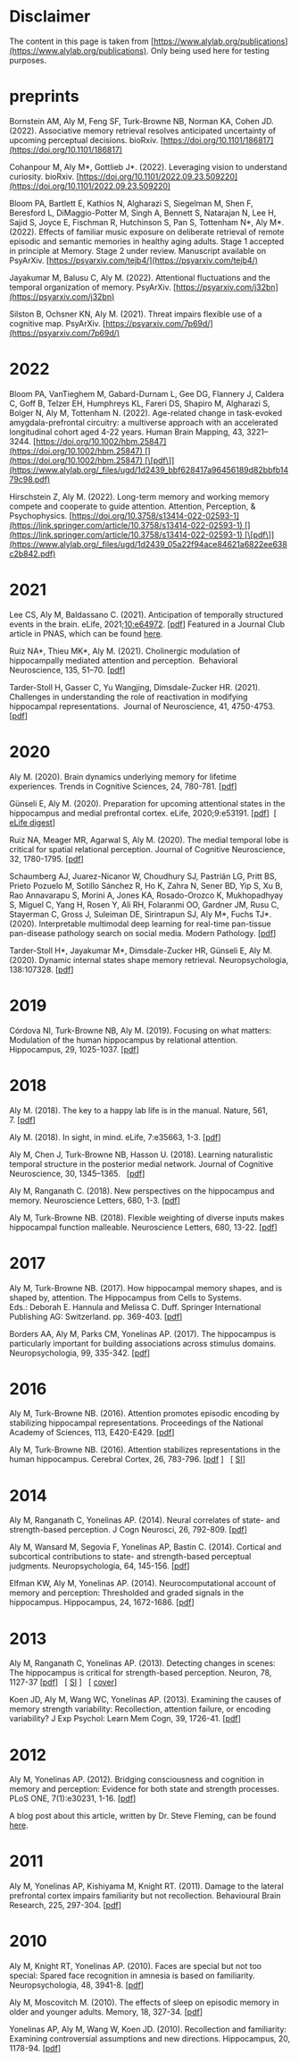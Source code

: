 # Disclaimer

The content in this page is taken from [https://www.alylab.org/publications](https://www.alylab.org/publications). Only being used here for testing purposes.

# preprints

Bornstein AM, Aly M, Feng SF, Turk-Browne NB, Norman KA, Cohen JD. (2022). Associative memory retrieval resolves anticipated uncertainty of upcoming perceptual decisions. bioRxiv. [https://doi.org/10.1101/186817](https://doi.org/10.1101/186817)

Cohanpour M, Aly M\*, Gottlieb J\*. (2022). Leveraging vision to understand curiosity. bioRxiv. [https://doi.org/10.1101/2022.09.23.509220](https://doi.org/10.1101/2022.09.23.509220)

Bloom PA, Bartlett E, Kathios N, Algharazi S, Siegelman M, Shen F, Beresford L, DiMaggio-Potter M, Singh A, Bennett S, Natarajan N, Lee H, Sajid S, Joyce E, Fischman R, Hutchinson S, Pan S, Tottenham N\*, Aly M\*. (2022). Effects of familiar music exposure on deliberate retrieval of remote episodic and semantic memories in healthy aging adults. Stage 1 accepted in principle at Memory. Stage 2 under review. Manuscript available on PsyArXiv. [https://psyarxiv.com/tejb4/](https://psyarxiv.com/tejb4/)

Jayakumar M, Balusu C, Aly M. (2022). Attentional fluctuations and the temporal organization of memory. PsyArXiv. [https://psyarxiv.com/j32bn](https://psyarxiv.com/j32bn)

Silston B, Ochsner KN, Aly M. (2021). Threat impairs flexible use of a cognitive map. PsyArXiv. [https://psyarxiv.com/7p69d/](https://psyarxiv.com/7p69d/)

# 2022

Bloom PA, VanTieghem M, Gabard-Durnam L, Gee DG, Flannery J, Caldera C, Goff B, Telzer EH, Humphreys KL, Fareri DS, Shapiro M, Algharazi S, Bolger N, Aly M, Tottenham N. (2022). Age-related change in task-evoked amygdala-prefrontal circuitry: a multiverse approach with an accelerated longitudinal cohort aged 4-22 years. Human Brain Mapping, 43, 3221–3244. [https://doi.org/10.1002/hbm.25847](https://doi.org/10.1002/hbm.25847) [](https://doi.org/10.1002/hbm.25847) [\[pdf\]](https://www.alylab.org/_files/ugd/1d2439_bbf628417a96456189d82bbfb1479c98.pdf)

Hirschstein Z, Aly M. (2022). Long-term memory and working memory compete and cooperate to guide attention. Attention, Perception, & Psychophysics. [https://doi.org/10.3758/s13414-022-02593-1](https://link.springer.com/article/10.3758/s13414-022-02593-1) [](https://link.springer.com/article/10.3758/s13414-022-02593-1) [\[pdf\]](https://www.alylab.org/_files/ugd/1d2439_05a22f94ace84621a6822ee638c2b842.pdf)

# 2021

Lee CS, Aly M, Baldassano C. (2021). Anticipation of temporally structured events in the brain. eLife, 2021;[10:e64972](https://elifesciences.org/articles/64972). \[[pdf](https://www.alylab.org/_files/ugd/1d2439_0c97bd6142b542e5957fbd30940b8c63.pdf)\]
Featured in a Journal Club article in PNAS, which can be found [here](http://blog.pnas.org/2021/04/several-brain-regions-help-us-anticipate-whats-going-to-happen-next/).

Ruiz NA\*, Thieu MK\*, Aly M. (2021). Cholinergic modulation of hippocampally mediated attention and perception.  Behavioral Neuroscience, 135, 51–70. \[[pdf](https://www.alylab.org/_files/ugd/1d2439_f3e97b69b76b4b0fbb19d8845192d7d4.pdf)\]

Tarder-Stoll H, Gasser C, Yu Wangjing, Dimsdale-Zucker HR. (2021). Challenges in understanding the role of reactivation in modifying hippocampal representations.  Journal of Neuroscience, 41, 4750-4753. \[[pdf](https://www.alylab.org/_files/ugd/1d2439_29e193dfbd8e44e9bb8b3848be0d6760.pdf)\]

# 2020

Aly M. (2020). Brain dynamics underlying memory for lifetime experiences. Trends in Cognitive Sciences, 24, 780-781. \[[pdf](https://www.alylab.org/_files/ugd/1d2439_381c58292a4349d696354ab4061e1c26.pdf)\]

Günseli E, Aly M. (2020). Preparation for upcoming attentional states in the hippocampus and medial prefrontal cortex. eLife, 2020;9:e53191. \[[pdf](https://www.alylab.org/_files/ugd/1d2439_7d24b5618ddc469b883297c8affdbe4f.pdf)\]  \[ [eLife digest](https://elifesciences.org/digests/53191/remembering-what-to-pay-attention-to)\]

Ruiz NA, Meager MR, Agarwal S, Aly M. (2020). The medial temporal lobe is critical for spatial relational perception. Journal of Cognitive Neuroscience, 32, 1780-1795. \[[pdf](https://www.alylab.org/_files/ugd/1d2439_f834876a78cc441dbcd23831023dcb77.pdf)\]

Schaumberg AJ, Juarez-Nicanor W, Choudhury SJ, Pastrián LG, Pritt BS, Prieto Pozuelo M, Sotillo Sánchez R, Ho K, Zahra N, Sener BD, Yip S, Xu B, Rao Annavarapu S, Morini A, Jones KA, Rosado-Orozco K, Mukhopadhyay S, Miguel C, Yang H, Rosen Y, Ali RH, Folaranmi OO, Gardner JM, Rusu C, Stayerman C, Gross J, Suleiman DE, Sirintrapun SJ, Aly M\*, Fuchs TJ\*. (2020). Interpretable multimodal deep learning for real-time pan-tissue pan-disease pathology search on social media. Modern Pathology. \[[pdf](https://www.alylab.org/_files/ugd/1d2439_4067be30c1984ec5931dec8a2c910620.pdf)\]

Tarder-Stoll H\*, Jayakumar M\*, Dimsdale-Zucker HR, Günseli E, Aly M. (2020). Dynamic internal states shape memory retrieval. Neuropsychologia, 138:107328. \[[pdf](https://www.alylab.org/_files/ugd/1d2439_5fc5346eb030452bb3c6100ddcd21693.pdf)\]

# 2019

Córdova NI, Turk-Browne NB, Aly M. (2019). Focusing on what matters: Modulation of the human hippocampus by relational attention. Hippocampus, 29, 1025-1037. \[[pdf](https://www.alylab.org/_files/ugd/1d2439_047ea00c2c7f425787dbdb37919eae15.pdf)\]

# 2018

Aly M. (2018). The key to a happy lab life is in the manual. Nature, 561, 7. \[[pdf](https://www.alylab.org/_files/ugd/1d2439_3e6a79b742134144b20662f7d6794d51.pdf)\]

Aly M. (2018). In sight, in mind. eLife, 7:e35663, 1-3. \[[pdf](https://www.alylab.org/_files/ugd/1d2439_640763ed395b451299f61110cd32a4b0.pdf)\]

Aly M, Chen J, Turk-Browne NB, Hasson U. (2018). Learning naturalistic temporal structure in the posterior medial network. Journal of Cognitive Neuroscience, 30, 1345–1365.   \[[pdf](https://www.alylab.org/_files/ugd/1d2439_9cb895a6aeff4ffaa8862279e67b9f74.pdf)\]

Aly M, Ranganath C. (2018). New perspectives on the hippocampus and memory. Neuroscience Letters, 680, 1-3. \[[pdf](https://www.alylab.org/_files/ugd/1d2439_c049ee1c8f184768a24d16bb998282a8.pdf)\]

Aly M, Turk-Browne NB. (2018). Flexible weighting of diverse inputs makes hippocampal function malleable. Neuroscience Letters, 680, 13-22. \[[pdf](https://www.alylab.org/_files/ugd/1d2439_a7a921ce62244574965497ba1ab9c997.pdf)\]

# 2017

Aly M, Turk-Browne NB. (2017). How hippocampal memory shapes, and is shaped by, attention. The Hippocampus from Cells to Systems. Eds.: Deborah E. Hannula and Melissa C. Duff. Springer International Publishing AG: Switzerland. pp. 369-403. \[[pdf](https://www.alylab.org/_files/ugd/1d2439_f6d1f29d60f64e92b8c7a36109de3e54.pdf)\]

Borders AA, Aly M, Parks CM, Yonelinas AP. (2017). The hippocampus is particularly important for building associations across stimulus domains. Neuropsychologia, 99, 335-342. \[[pdf](https://www.alylab.org/_files/ugd/1d2439_85a25e51ccf445a98433287997ea4330.pdf)\]

# 2016

Aly M, Turk-Browne NB. (2016). Attention promotes episodic encoding by stabilizing hippocampal representations. Proceedings of the National Academy of Sciences, 113, E420-E429. \[[pdf](https://www.alylab.org/_files/ugd/1d2439_764d2d599b94432090070316796bb6f8.pdf)\]

Aly M, Turk-Browne NB. (2016). Attention stabilizes representations in the human hippocampus. Cerebral Cortex, 26, 783-796. \[[pdf](https://www.alylab.org/_files/ugd/1d2439_00b77325325e4c7c9bd601ee048db407.pdf) \]   \[ [SI](https://www.alylab.org/_files/ugd/1d2439_db5eb1ca04404fe6ab91948b9ce4e7be.pdf)\]

# 2014

Aly M, Ranganath C, Yonelinas AP. (2014). Neural correlates of state- and strength-based perception. J Cogn Neurosci, 26, 792-809. \[[pdf](https://www.alylab.org/_files/ugd/1d2439_0922679cc8524fee82f8c34aa580a1c2.pdf)\]

Aly M, Wansard M, Segovia F, Yonelinas AP, Bastin C. (2014). Cortical and subcortical contributions to state- and strength-based perceptual judgments. Neuropsychologia, 64, 145-156. \[[pdf](https://www.alylab.org/_files/ugd/1d2439_524f287259a44155ad7935384df1e84d.pdf)\]

Elfman KW, Aly M, Yonelinas AP. (2014). Neurocomputational account of memory and perception: Thresholded and graded signals in the hippocampus. Hippocampus, 24, 1672-1686. \[[pdf](https://www.alylab.org/_files/ugd/1d2439_020138b868934f38997eb9a52fae6256.pdf)\]

# 2013

Aly M, Ranganath C, Yonelinas AP. (2013). Detecting changes in scenes: The hippocampus is critical for strength-based perception. Neuron, 78, 1127-37 \[[pdf](https://www.alylab.org/_files/ugd/1d2439_88955c1dd4a54d9eb877e78f8aa90ac3.pdf)\]   \[ [SI](https://www.alylab.org/_files/ugd/1d2439_58a57816d8924bb7ba152f3ebed49fd4.pdf) [](https://www.alylab.org/_files/ugd/1d2439_58a57816d8924bb7ba152f3ebed49fd4.pdf)\]   \[ [cover](https://www.alylab.org/_files/ugd/1d2439_86273d9397c04c1abab2a17e937c1a6d.pdf)\]

Koen JD, Aly M, Wang WC, Yonelinas AP. (2013). Examining the causes of memory strength variability: Recollection, attention failure, or encoding variability? J Exp Psychol: Learn Mem Cogn, 39, 1726-41. \[[pdf](https://www.alylab.org/_files/ugd/1d2439_7376d821259b40f4b2168d8a527d421f.pdf)\]

# 2012

Aly M, Yonelinas AP. (2012). Bridging consciousness and cognition in memory and perception: Evidence for both state and strength processes. PLoS ONE, 7(1):e30231, 1-16. \[[pdf](https://www.alylab.org/_files/ugd/1d2439_6bfc333dedbf472faf2f1f3305319814.pdf)\]

A blog post about this article, written by Dr. Steve Fleming, can be found [here](https://elusiveself.wordpress.com/2012/04/30/signal-detection-thresholds-and-consciousness/).

# 2011

Aly M, Yonelinas AP, Kishiyama M, Knight RT. (2011). Damage to the lateral prefrontal cortex impairs familiarity but not recollection. Behavioural Brain Research, 225, 297-304. \[[pdf](https://www.alylab.org/_files/ugd/1d2439_e21aada924454714ad8d9a4994c78e26.pdf)\]

# 2010

Aly M, Knight RT, Yonelinas AP. (2010). Faces are special but not too special: Spared face recognition in amnesia is based on familiarity. Neuropsychologia, 48, 3941-8. \[[pdf](https://www.alylab.org/_files/ugd/1d2439_8f128731cade468e80972d518353bcbf.pdf)\]

Aly M, Moscovitch M. (2010). The effects of sleep on episodic memory in older and younger adults. Memory, 18, 327-34. \[[pdf](https://www.alylab.org/_files/ugd/1d2439_af5a1c5a6d554a608c81c9f39aa0703a.pdf)\]

Yonelinas AP, Aly M, Wang W, Koen JD. (2010). Recollection and familiarity: Examining controversial assumptions and new directions. Hippocampus, 20, 1178-94. \[[pdf](https://www.alylab.org/_files/ugd/1d2439_b5bde2e1a6a641c889aa777a581ea2c4.pdf)\]
